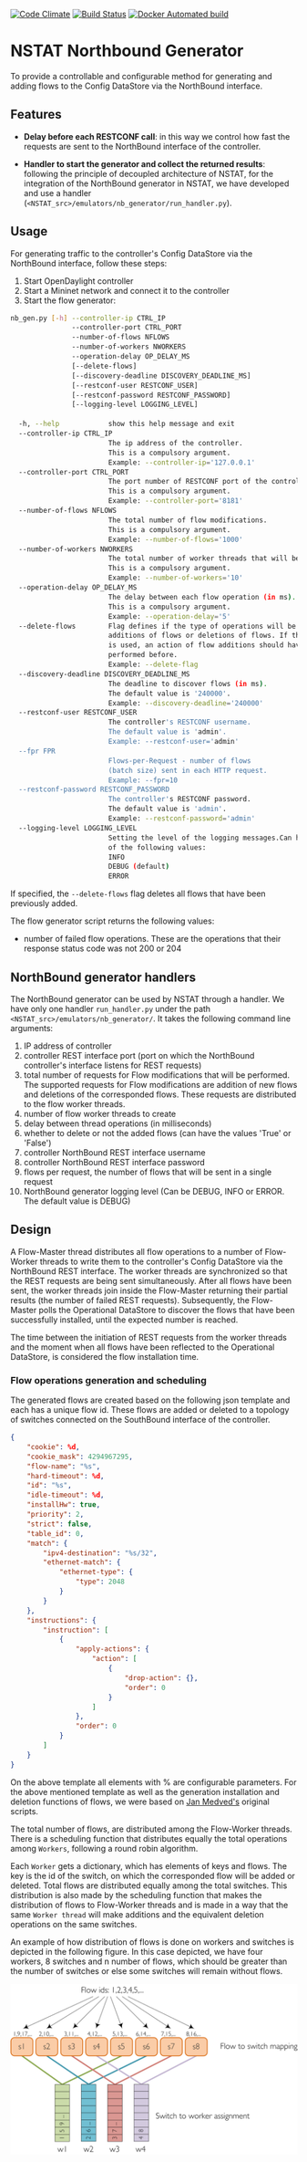 [![Code Climate](https://codeclimate.com/github/intracom-telecom-sdn/nstat-nb-generator/badges/gpa.svg)](https://codeclimate.com/github/intracom-telecom-sdn/nstat-nb-generator)
[![Build Status](https://travis-ci.org/intracom-telecom-sdn/nstat.svg?branch=master)](https://travis-ci.org/intracom-telecom-sdn/nstat)
[![Docker Automated build](https://img.shields.io/docker/automated/jrottenberg/ffmpeg.svg?maxAge=2592000)](https://hub.docker.com/r/intracom/nstat-nb-generator/)

# NSTAT Northbound Generator

To provide a controllable and configurable method for generating and adding flows
to the Config DataStore via the NorthBound interface.

## Features

- **Delay before each RESTCONF call**: in this way we control how fast the
  requests are sent to the NorthBound interface of the controller.

- **Handler to start the generator and collect the returned results**: following
  the principle of decoupled architecture of NSTAT, for the integration of
  the NorthBound generator in NSTAT, we have developed and use a handler
  (`<NSTAT_src>/emulators/nb_generator/run_handler.py`).

## Usage

For generating traffic to the controller's Config DataStore via the
NorthBound interface, follow these steps:

1. Start OpenDaylight controller
2. Start a Mininet network and connect it to the controller
3. Start the flow generator:

```bash
nb_gen.py [-h] --controller-ip CTRL_IP
               --controller-port CTRL_PORT
               --number-of-flows NFLOWS
               --number-of-workers NWORKERS
               --operation-delay OP_DELAY_MS
               [--delete-flows]
               [--discovery-deadline DISCOVERY_DEADLINE_MS]
               [--restconf-user RESTCONF_USER]
               [--restconf-password RESTCONF_PASSWORD]
               [--logging-level LOGGING_LEVEL]

  -h, --help            show this help message and exit
  --controller-ip CTRL_IP
                        The ip address of the controller.
                        This is a compulsory argument.
                        Example: --controller-ip='127.0.0.1'
  --controller-port CTRL_PORT
                        The port number of RESTCONF port of the controller.
                        This is a compulsory argument.
                        Example: --controller-port='8181'
  --number-of-flows NFLOWS
                        The total number of flow modifications.
                        This is a compulsory argument.
                        Example: --number-of-flows='1000'
  --number-of-workers NWORKERS
                        The total number of worker threads that will be created.
                        This is a compulsory argument.
                        Example: --number-of-workers='10'
  --operation-delay OP_DELAY_MS
                        The delay between each flow operation (in ms).
                        This is a compulsory argument.
                        Example: --operation-delay='5'
  --delete-flows        Flag defines if the type of operations will be
                        additions of flows or deletions of flows. If this flag
                        is used, an action of flow additions should have been
                        performed before.
                        Example: --delete-flag
  --discovery-deadline DISCOVERY_DEADLINE_MS
                        The deadline to discover flows (in ms).
                        The default value is '240000'.
                        Example: --discovery-deadline='240000'
  --restconf-user RESTCONF_USER
                        The controller's RESTCONF username.
                        The default value is 'admin'.
                        Example: --restconf-user='admin'
  --fpr FPR
                        Flows-per-Request - number of flows
                        (batch size) sent in each HTTP request.
                        Example: --fpr=10
  --restconf-password RESTCONF_PASSWORD
                        The controller's RESTCONF password.
                        The default value is 'admin'.
                        Example: --restconf-password='admin'
  --logging-level LOGGING_LEVEL
                        Setting the level of the logging messages.Can have one
                        of the following values:
                        INFO
                        DEBUG (default)
                        ERROR
```

If specified, the `--delete-flows` flag deletes all flows that have been
previously added.

The flow generator script returns the following values:
- number of failed flow operations. These are the operations that their
response status code was not 200 or 204

## NorthBound generator handlers

The NorthBound generator can be used by NSTAT through a handler. We have only
one handler `run_handler.py` under the path `<NSTAT_src>/emulators/nb_generator/`.
It takes the following command line arguments:
  1. IP address of controller
  2. controller REST interface port (port on which the NorthBound
    controller's interface listens for REST requests)
  3. total number of requests for Flow modifications that will be performed.
    The supported requests for Flow modifications are addition of new flows
    and deletions of the corresponded flows. These requests are distributed
    to the flow worker threads.
  4. number of flow worker threads to create
  5. delay between thread operations (in milliseconds)
  6. whether to delete or not the added flows (can have the values 'True' or
    'False')
  7. controller NorthBound REST interface username
  8. controller NorthBound REST interface password
  9. flows per request, the number of flows that will be sent in a single
  request
  10. NorthBound generator logging level (Can be DEBUG, INFO or ERROR. The
    default value is DEBUG)

## Design

A Flow-Master thread distributes all flow operations to a number of
Flow-Worker threads to write them to the controller's Config DataStore via
the NorthBound REST interface. The worker threads are synchronized so that the
REST requests are being sent simultaneously. After all flows have been sent, the
worker threads join inside the Flow-Master returning their partial results (the
number of failed REST requests). Subsequently, the Flow-Master polls the
Operational DataStore to discover the flows that have been successfully installed,
until the expected number is reached.

The time between the initiation of REST requests from the worker threads and the moment
when all flows have been reflected to the Operational DataStore, is considered the flow
installation time.

### Flow operations generation and scheduling

The generated flows are created based on the following json template and each
has a unique flow id. These flows are added or deleted to a topology of switches
connected on the SouthBound interface of the controller.
```json
{
    "cookie": %d,
    "cookie_mask": 4294967295,
    "flow-name": "%s",
    "hard-timeout": %d,
    "id": "%s",
    "idle-timeout": %d,
    "installHw": true,
    "priority": 2,
    "strict": false,
    "table_id": 0,
    "match": {
        "ipv4-destination": "%s/32",
        "ethernet-match": {
            "ethernet-type": {
                "type": 2048
            }
        }
    },
    "instructions": {
        "instruction": [
            {
                "apply-actions": {
                    "action": [
                        {
                            "drop-action": {},
                            "order": 0
                        }
                    ]
                },
                "order": 0
            }
        ]
    }
}
```
On the above template all elements with % are configurable parameters. For the
above mentioned template as well as the generation installation and deletion
functions of flows, we were based on
[Jan Medved's](https://github.com/opendaylight/integration/tree/master/test/tools/odl-mdsal-clustering-tests/clustering-performance-test)
original scripts.

The total number of flows, are distributed among the Flow-Worker threads.
There is a scheduling function that distributes equally the total operations
among `Workers`, following a round robin algorithm.

Each `Worker` gets a dictionary, which has elements of keys and flows. The key
is the id of the switch, on which the corresponded flow will be added or
deleted. Total flows are distributed equally among the total switches. This
distribution is also made by the scheduling function that makes the
distribution of flows to Flow-Worker threads and is made in a way that the
same `Worker thread` will make additions and the equivalent deletion operations
on the same switches.

An example of how distribution of flows is done on workers and switches is
depicted in the following figure. In this case depicted, we have four workers,
8 switches and n number of flows, which should be greater than the number of
switches or else some switches will remain without flows.

![Example of flow distribution and operation](images/nb_flow_gen.png)
